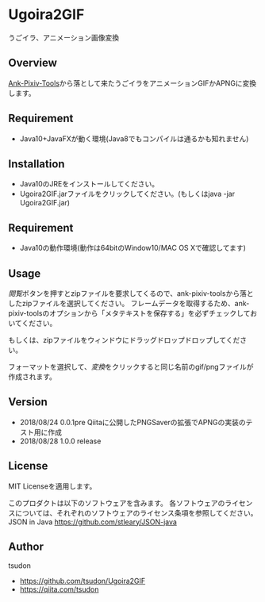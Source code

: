 Ugoira2GIF
====
うごイラ、アニメーション画像変換 

## Overview
[Ank-Pixiv-Tools](https://github.com/anekos/Ank-Pixiv-Tool)から落として来たうごイラをアニメーションGIFかAPNGに変換します。

## Requirement
- Java10+JavaFXが動く環境(Java8でもコンパイルは通るかも知れません)

## Installation
- Java10のJREをインストールしてください。
- Ugoira2GIF.jarファイルをクリックしてください。(もしくはjava -jar Ugoira2GIF.jar)

## Requirement
- Java10の動作環境(動作は64bitのWindow10/MAC OS Xで確認してます)

## Usage
*閲覧*ボタンを押すとzipファイルを要求してくるので、ank-pixiv-toolsから落としたzipファイルを選択してください。
フレームデータを取得するため、ank-pixiv-toolsのオプションから「メタテキストを保存する」を必ずチェックしておいてください。

もしくは、zipファイルをウィンドウにドラッグドロップドロップしてください。

フォーマットを選択して、*変換*をクリックすると同じ名前のgif/pngファイルが作成されます。

## Version
- 2018/08/24 0.0.1pre Qiitaに公開したPNGSaverの拡張でAPNGの実装のテスト用に作成
- 2018/08/28 1.0.0 release


## License
MIT Licenseを適用します。

このプロダクトは以下のソフトウェアを含みます。 各ソフトウェアのライセンスについては、それぞれのソフトウェアのライセンス条項を参照してください。
JSON in Java
https://github.com/stleary/JSON-java

## Author
 tsudon 
- https://github.com/tsudon/Ugoira2GIF
- https://qiita.com/tsudon
